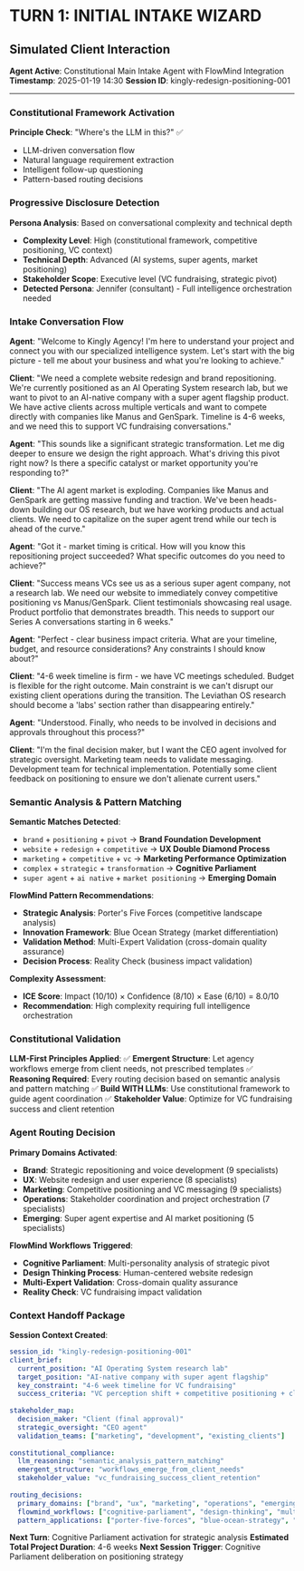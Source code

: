 # TURN 1: INITIAL INTAKE WIZARD

## Simulated Client Interaction

**Agent Active**: Constitutional Main Intake Agent with FlowMind Integration
**Timestamp**: 2025-01-19 14:30
**Session ID**: kingly-redesign-positioning-001

---

### Constitutional Framework Activation
**Principle Check**: "Where's the LLM in this?" ✅
- LLM-driven conversation flow
- Natural language requirement extraction
- Intelligent follow-up questioning
- Pattern-based routing decisions

### Progressive Disclosure Detection
**Persona Analysis**: Based on conversational complexity and technical depth
- **Complexity Level**: High (constitutional framework, competitive positioning, VC context)
- **Technical Depth**: Advanced (AI systems, super agents, market positioning)
- **Stakeholder Scope**: Executive level (VC fundraising, strategic pivot)
- **Detected Persona**: Jennifer (consultant) - Full intelligence orchestration needed

### Intake Conversation Flow

**Agent**: "Welcome to Kingly Agency! I'm here to understand your project and connect you with our specialized intelligence system. Let's start with the big picture - tell me about your business and what you're looking to achieve."

**Client**: "We need a complete website redesign and brand repositioning. We're currently positioned as an AI Operating System research lab, but we want to pivot to an AI-native company with a super agent flagship product. We have active clients across multiple verticals and want to compete directly with companies like Manus and GenSpark. Timeline is 4-6 weeks, and we need this to support VC fundraising conversations."

**Agent**: "This sounds like a significant strategic transformation. Let me dig deeper to ensure we design the right approach. What's driving this pivot right now? Is there a specific catalyst or market opportunity you're responding to?"

**Client**: "The AI agent market is exploding. Companies like Manus and GenSpark are getting massive funding and traction. We've been heads-down building our OS research, but we have working products and actual clients. We need to capitalize on the super agent trend while our tech is ahead of the curve."

**Agent**: "Got it - market timing is critical. How will you know this repositioning project succeeded? What specific outcomes do you need to achieve?"

**Client**: "Success means VCs see us as a serious super agent company, not a research lab. We need our website to immediately convey competitive positioning vs Manus/GenSpark. Client testimonials showcasing real usage. Product portfolio that demonstrates breadth. This needs to support our Series A conversations starting in 6 weeks."

**Agent**: "Perfect - clear business impact criteria. What are your timeline, budget, and resource considerations? Any constraints I should know about?"

**Client**: "4-6 week timeline is firm - we have VC meetings scheduled. Budget is flexible for the right outcome. Main constraint is we can't disrupt our existing client operations during the transition. The Leviathan OS research should become a 'labs' section rather than disappearing entirely."

**Agent**: "Understood. Finally, who needs to be involved in decisions and approvals throughout this process?"

**Client**: "I'm the final decision maker, but I want the CEO agent involved for strategic oversight. Marketing team needs to validate messaging. Development team for technical implementation. Potentially some client feedback on positioning to ensure we don't alienate current users."

### Semantic Analysis & Pattern Matching

**Semantic Matches Detected**:
- `brand` + `positioning` + `pivot` → **Brand Foundation Development**
- `website` + `redesign` + `competitive` → **UX Double Diamond Process**  
- `marketing` + `competitive` + `vc` → **Marketing Performance Optimization**
- `complex` + `strategic` + `transformation` → **Cognitive Parliament**
- `super agent` + `ai native` + `market positioning` → **Emerging Domain**

**FlowMind Pattern Recommendations**:
- **Strategic Analysis**: Porter's Five Forces (competitive landscape analysis)
- **Innovation Framework**: Blue Ocean Strategy (market differentiation)
- **Validation Method**: Multi-Expert Validation (cross-domain quality assurance)
- **Decision Process**: Reality Check (business impact validation)

**Complexity Assessment**: 
- **ICE Score**: Impact (10/10) × Confidence (8/10) × Ease (6/10) = 8.0/10
- **Recommendation**: High complexity requiring full intelligence orchestration

### Constitutional Validation

**LLM-First Principles Applied**:
✅ **Emergent Structure**: Let agency workflows emerge from client needs, not prescribed templates
✅ **Reasoning Required**: Every routing decision based on semantic analysis and pattern matching
✅ **Build WITH LLMs**: Use constitutional framework to guide agent coordination
✅ **Stakeholder Value**: Optimize for VC fundraising success and client retention

### Agent Routing Decision

**Primary Domains Activated**:
- **Brand**: Strategic repositioning and voice development (9 specialists)
- **UX**: Website redesign and user experience (8 specialists)  
- **Marketing**: Competitive positioning and VC messaging (9 specialists)
- **Operations**: Stakeholder coordination and project orchestration (7 specialists)
- **Emerging**: Super agent expertise and AI market positioning (5 specialists)

**FlowMind Workflows Triggered**:
- **Cognitive Parliament**: Multi-personality analysis of strategic pivot
- **Design Thinking Process**: Human-centered website redesign
- **Multi-Expert Validation**: Cross-domain quality assurance
- **Reality Check**: VC fundraising impact validation

### Context Handoff Package

**Session Context Created**:
```yaml
session_id: "kingly-redesign-positioning-001"
client_brief:
  current_position: "AI Operating System research lab"
  target_position: "AI-native company with super agent flagship"
  key_constraint: "4-6 week timeline for VC fundraising"
  success_criteria: "VC perception shift + competitive positioning + client retention"
  
stakeholder_map:
  decision_maker: "Client (final approval)"
  strategic_oversight: "CEO agent"
  validation_teams: ["marketing", "development", "existing_clients"]
  
constitutional_compliance:
  llm_reasoning: "semantic_analysis_pattern_matching"
  emergent_structure: "workflows_emerge_from_client_needs"
  stakeholder_value: "vc_fundraising_success_client_retention"
  
routing_decisions:
  primary_domains: ["brand", "ux", "marketing", "operations", "emerging"]
  flowmind_workflows: ["cognitive-parliament", "design-thinking", "multi-expert-validation"]
  pattern_applications: ["porter-five-forces", "blue-ocean-strategy", "reality-check"]
```

**Next Turn**: Cognitive Parliament activation for strategic analysis
**Estimated Total Project Duration**: 4-6 weeks
**Next Session Trigger**: Cognitive Parliament deliberation on positioning strategy